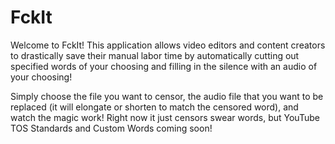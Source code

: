 # FckIt
Welcome to FckIt! This application allows video editors and content creators to drastically save their manual labor time by automatically cutting out specified words of your choosing and filling in the silence with an audio of your choosing!

Simply choose the file you want to censor, the audio file that you want to be replaced (it will elongate or shorten to match the censored word), and watch the magic work! Right now it just censors swear words, but YouTube TOS Standards and Custom Words coming soon!
